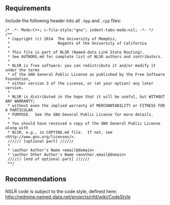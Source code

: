 Requirements
---------------------

Include the following header into all `.hpp` and `.cpp` files:

    /* -*- Mode:C++; c-file-style:"gnu"; indent-tabs-mode:nil; -*- */
    /**
     * Copyright (c) 2014  The University of Memphis,
     *                     Regents of the University of California
     *
     * This file is part of NLSR (Named-data Link State Routing).
     * See AUTHORS.md for complete list of NLSR authors and contributors.
     *
     * NLSR is free software: you can redistribute it and/or modify it under the terms
     * of the GNU General Public License as published by the Free Software Foundation,
     * either version 3 of the License, or (at your option) any later version.
     *
     * NLSR is distributed in the hope that it will be useful, but WITHOUT ANY WARRANTY;
     * without even the implied warranty of MERCHANTABILITY or FITNESS FOR A PARTICULAR
     * PURPOSE.  See the GNU General Public License for more details.
     *
     * You should have received a copy of the GNU General Public License along with
     * NLSR, e.g., in COPYING.md file.  If not, see <http://www.gnu.org/licenses/>.
     ////// [optional part] //////
     *
     * \author Author's Name <email@domain>
     * \author Other Author's Name <another.email@domain>
     ////// [end of optional part] //////
     **/

Recommendations
---------------

NSLR code is subject to the code style, defined here:
http://redmine.named-data.net/projects/nfd/wiki/CodeStyle
